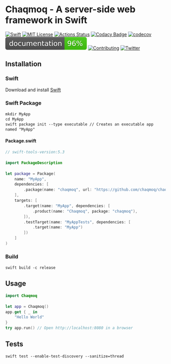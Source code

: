 # Chaqmoq - A server-side web framework in Swift
[![Swift](https://img.shields.io/badge/swift-5.3-brightgreen.svg)](https://swift.org/download/#releases) [![MIT License](https://img.shields.io/badge/license-MIT-brightgreen.svg)](https://github.com/chaqmoq/chaqmoq/blob/master/LICENSE/) [![Actions Status](https://github.com/chaqmoq/chaqmoq/workflows/development/badge.svg)](https://github.com/chaqmoq/chaqmoq/actions) [![Codacy Badge](https://app.codacy.com/project/badge/Grade/b8dc8bdc13c94054911da004037776f4)](https://www.codacy.com/gh/chaqmoq/chaqmoq?utm_source=github.com&amp;utm_medium=referral&amp;utm_content=chaqmoq/chaqmoq&amp;utm_campaign=Badge_Grade) [![codecov](https://codecov.io/gh/chaqmoq/chaqmoq/branch/master/graph/badge.svg?token=9462JYGK4B)](https://codecov.io/gh/chaqmoq/chaqmoq) [![Documentation](https://github.com/chaqmoq/chaqmoq/blob/gh-pages/badge.svg)](https://chaqmoq.dev/chaqmoq/) [![Contributing](https://img.shields.io/badge/contributing-guide-brightgreen.svg)](https://github.com/chaqmoq/chaqmoq/blob/master/CONTRIBUTING.md) [![Twitter](https://img.shields.io/badge/twitter-chaqmoqdev-brightgreen.svg)](https://twitter.com/chaqmoqdev)

## Installation
### Swift
Download and install [Swift](https://swift.org/download)

### Swift Package
```shell
mkdir MyApp
cd MyApp
swift package init --type executable // Creates an executable app named "MyApp"
```

#### Package.swift
```swift
// swift-tools-version:5.3

import PackageDescription

let package = Package(
    name: "MyApp",
    dependencies: [
        .package(name: "chaqmoq", url: "https://github.com/chaqmoq/chaqmoq.git", .branch("master"))
    ],
    targets: [
        .target(name: "MyApp", dependencies: [
            .product(name: "Chaqmoq", package: "chaqmoq"),
        ]),
        .testTarget(name: "MyAppTests", dependencies: [
            .target(name: "MyApp")
        ])
    ]
)
```

### Build
```shell
swift build -c release
```

## Usage
```swift
import Chaqmoq

let app = Chaqmoq()
app.get { _ in
    "Hello World"
}
try app.run() // Open http://localhost:8080 in a browser
```

## Tests
```shell
swift test --enable-test-discovery --sanitize=thread
```
